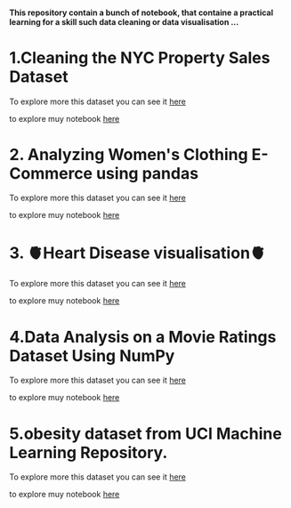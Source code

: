 #### This repository contain a bunch of notebook, that containe a practical learning for a skill such data cleaning or data visualisation ...

# 1.Cleaning the NYC Property Sales Dataset


To explore more this dataset you can see it [here](https://www.kaggle.com/datasets/new-york-city/nyc-property-sales)

to explore muy notebook [here](https://www.kaggle.com/code/hassaneskikri/cleaning-the-nyc-property-sales-dataset?scriptVersionId=168046236)



# 2. Analyzing Women's Clothing E-Commerce using pandas

To explore more this dataset you can see it [here](https://www.kaggle.com/datasets/nicapotato/womens-ecommerce-clothing-reviews)

to explore muy notebook [here](https://www.kaggle.com/code/hassaneskikri/women-s-e-commerce-clothing-reviews?scriptVersionId=168046444)


# 3. 🫀Heart Disease visualisation🫀

To explore more this dataset you can see it [here](https://www.kaggle.com/datasets/hassaneskikri/brfss-samplecsv)

to explore muy notebook [here](https://www.kaggle.com/code/hassaneskikri/heart-disease-visualisation?scriptVersionId=168046696)

# 4.Data Analysis on a Movie Ratings Dataset Using NumPy

To explore more this dataset you can see it [here](https://www.kaggle.com/datasets/grouplens/movielens-20m-dataset)

to explore muy notebook [here](https://www.kaggle.com/code/hassaneskikri/movielens-project-solution?scriptVersionId=168046933)

# 5.obesity dataset from UCI Machine Learning Repository.

To explore more this dataset you can see it [here](https://www.kaggle.com/datasets/hassaneskikri/estimation-of-obesity)

to explore muy notebook [here]()

